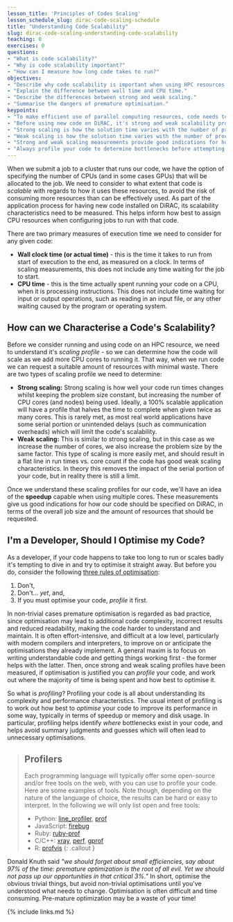 ```yaml
---
lesson_title: 'Principles of Codes Scaling'
lesson_schedule_slug: dirac-code-scaling-schedule
title: "Understanding Code Scalability"
slug: dirac-code-scaling-understanding-code-scalability
teaching: 0
exercises: 0
questions:
- "What is code scalability?"
- "Why is code scalability important?"
- "How can I measure how long code takes to run?"
objectives:
- "Describe why code scalability is important when using HPC resources."
- "Explain the difference between wall time and CPU time."
- "Describe the differences between strong and weak scaling."
- "Summarise the dangers of premature optimisation."
keypoints:
- "To make efficient use of parallel computing resources, code needs to be scalable."
- "Before using new code on DiRAC, it's strong and weak scalability profiles has to be measured."
- "Strong scaling is how the solution time varies with the number of processors for a fixed problem size."
- "Weak scaling is how the solution time varies with the number of processors for a fixed problem size for each processor."
- "Strong and weak scaling measurements provide good indications for how jobs should be configured to use resources."
- "Always profile your code to determine bottlenecks before attempting any non-trivial optimisations."
---
```


When we submit a job to a cluster that runs our code, we have the option of specifying the number of CPUs (and in some cases GPUs) that will be allocated to the job. We need to consider to what extent that code is *scalable* with regards to how it uses these resources, to avoid the risk of consuming more resources than can be effectively used. As part of the application process for having new code installed on DiRAC, its scalability characteristics need to be measured. This helps inform how best to assign CPU resources when configuring jobs to run with that code.

There are two primary measures of execution time we need to consider for any given code:

- **Wall clock time (or actual time)** - this is the time it takes to run from start of execution to the end, as measured on a clock. In terms of scaling measurements, this does not include any time waiting for the job to start.
- **CPU time** - this is the time actually spent running your code on a CPU, when it is processing instructions. This does not include time waiting for input or output operations, such as reading in an input file, or any other waiting caused by the program or operating system.

<!-- In some cases where you are running on a system which is shared by other users, your run may be swapped out to enable other users to use the system. Most systems within DiRAC are configured to have exclusive access. So your code will not be competing with other programs on the compute nodes, but may be competing on the network fabric, or for storage bandwidth. -->

## How can we Characterise a Code's Scalability?

Before we consider running and using code on an HPC resource, we need to understand it's *scaling profile* - so we can determine how the code will scale as we add more CPU cores to running it. That way, when we run code we can request a suitable amount of resources with minimal waste. There are two types of scaling profile we need to determine:

- **Strong scaling:** Strong scaling is how well your code run times changes whilst keeping the problem size constant, but increasing the number of CPU cores (and nodes) being used. Ideally, a 100% scalable application will have a profile that halves the time to complete when given twice as many cores. This is rarely met, as most real world applications have some serial portion or unintended delays (such as communication overheads) which will limit the code's scalability.
- **Weak scaling:** This is similar to strong scaling, but in this case as we increase the number of cores, we also increase the problem size by the same factor. This type of scaling is more easily met, and should result in a flat line in run times vs. core count if the code has good weak scaling characteristics. In theory this removes the impact of the serial portion of your code, but in reality there is still a limit.

 <!-- - the improvement in speed of execution of a task executed on two similar architectures with different resources.  -->

Once we understand these scaling profiles for our code, we'll have an idea of the **speedup** capable when using multiple cores. These measurements give us good indications for how our code should be specified on DiRAC, in terms of the overall job size and the amount of resources that should be requested.

## I'm a Developer, Should I Optimise my Code?

As a developer, if your code happens to take too long to run or scales badly it's tempting to dive in and try to optimise it straight away. But before you do, consider the following [three rules of optimisation](https://wiki.c2.com/?RulesOfOptimization):

1. Don't,
2. Don't... *yet*, and,
3. If you must optimise your code, *profile* it first.

In non-trivial cases premature optimisation is regarded as bad practice, since optimisation may lead to additional code complexity, incorrect results and reduced readability, making the code harder to understand and maintain. It is often effort-intensive, and difficult at a low level, particularly with modern compilers and interpreters, to improve on or anticipate the optimisations they already implement. A general maxim is to focus on writing understandable code and getting things working first - the former helps with the latter. Then, once strong and weak scaling profiles have been measured, if optimisation is justified you can *profile* your code, and work out where the majority of time is being spent and how best to optimise it.

So what is *profiling*? Profiling your code is all about understanding its complexity and performance characteristics. The usual intent of profiling is to work out how best to *optimise* your code to improve its performance in some way, typically in terms of speedup or memory and disk usage. In particular, profiling helps identify *where* bottlenecks exist in your code, and helps avoid summary judgments and guesses which will often lead to unnecessary optimisations.

> ## Profilers
>
> Each programming language will typically offer some open-source and/or free tools
> on the web, with you can use to profile your code. Here are some examples of
> tools. Note though, depending on the nature of the language of choice, the
> results can be hard or easy to interpret. In the following we will only list
> open and free tools:
>
> - Python: [line_profiler](https://github.com/pyutils/line_profiler),
>   [prof](https://docs.python.org/3.9/library/profile.html)
> - JavaScript: [firebug](https://github.com/firebug/firebug)
> - Ruby: [ruby-prof](https://github.com/ruby-prof/ruby-prof)
> - C/C++: [xray](https://llvm.org/docs/XRay.html),
>   [perf](https://perf.wiki.kernel.org/index.php/Main_Page),
>   [gprof](https://ftp.gnu.org/old-gnu/Manuals/gprof-2.9.1/html_mono/gprof.html)
> - R: [profvis](https://github.com/rstudio/profvis)
{: .callout }

Donald Knuth said *"we should forget about small efficiencies, say about 97% of the time: premature optimization is the root of all evil. Yet we should not pass up our opportunities in that critical 3%."* In short, optimise the obvious trivial things, but avoid non-trivial optimisations until you've understood what needs to change. Optimisation is often difficult and time consuming. Pre-mature optimization may be a waste of your time!


{% include links.md %}
